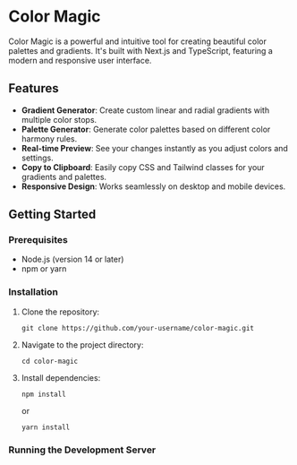 # Color Magic

Color Magic is a powerful and intuitive tool for creating beautiful color palettes and gradients. It's built with Next.js and TypeScript, featuring a modern and responsive user interface.

## Features

- **Gradient Generator**: Create custom linear and radial gradients with multiple color stops.
- **Palette Generator**: Generate color palettes based on different color harmony rules.
- **Real-time Preview**: See your changes instantly as you adjust colors and settings.
- **Copy to Clipboard**: Easily copy CSS and Tailwind classes for your gradients and palettes.
- **Responsive Design**: Works seamlessly on desktop and mobile devices.

## Getting Started

### Prerequisites

- Node.js (version 14 or later)
- npm or yarn

### Installation

1. Clone the repository:
   ```
   git clone https://github.com/your-username/color-magic.git
   ```

2. Navigate to the project directory:
   ```
   cd color-magic
   ```

3. Install dependencies:
   ```
   npm install
   ```
   or
   ```
   yarn install
   ```

### Running the Development Server